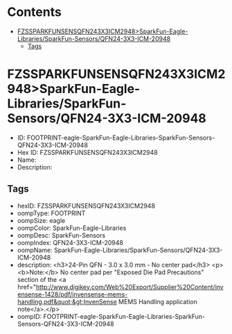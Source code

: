 



Contents
========

* [FZSSPARKFUNSENSQFN243X3ICM2948>SparkFun-Eagle-Libraries/SparkFun-Sensors/QFN24-3X3-ICM-20948](#fzssparkfunsensqfn243x3icm2948sparkfun-eagle-librariessparkfun-sensorsqfn24-3x3-icm-20948)
	* [Tags](#tags)

# FZSSPARKFUNSENSQFN243X3ICM2948>SparkFun-Eagle-Libraries/SparkFun-Sensors/QFN24-3X3-ICM-20948

- ID: FOOTPRINT-eagle-SparkFun-Eagle-Libraries-SparkFun-Sensors-QFN24-3X3-ICM-20948
- Hex ID: FZSSPARKFUNSENSQFN243X3ICM2948
- Name: 
- Description: 

## Tags

- hexID: FZSSPARKFUNSENSQFN243X3ICM2948
- oompType: FOOTPRINT
- oompSize: eagle
- oompColor: SparkFun-Eagle-Libraries
- oompDesc: SparkFun-Sensors
- oompIndex: QFN24-3X3-ICM-20948
- oompName: SparkFun-Eagle-Libraries/SparkFun-Sensors/QFN24-3X3-ICM-20948
- description: &lt;h3&gt;24-Pin QFN -  3.0 x 3.0 mm - No center pad&lt;/h3&gt;
&lt;p&gt;&lt;b&gt;Note:&lt;/b&gt; No center pad per &quot;Exposed Die Pad Precautions&quot; section of the &lt;a href=&quot;http://www.digikey.com/Web%20Export/Supplier%20Content/invensense-1428/pdf/invensense-mems-handling.pdf&quot;&gt;InvenSense MEMS Handling application note&lt;/a&gt;.&lt;/p&gt;
- oompID: FOOTPRINT-eagle-SparkFun-Eagle-Libraries-SparkFun-Sensors-QFN24-3X3-ICM-20948
